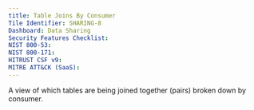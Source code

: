 ```yaml
---
title: Table Joins By Consumer
Tile Identifier: SHARING-8
Dashboard: Data Sharing
Security Features Checklist:
NIST 800-53:
NIST 800-171:
HITRUST CSF v9:
MITRE ATT&CK (SaaS):
---
```


A view of which tables are being joined together (pairs) broken down by consumer.

